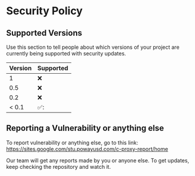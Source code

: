 # Security Policy

## Supported Versions

Use this section to tell people about which versions of your project are
currently being supported with security updates.

| Version | Supported          |
| ------- | ------------------ |
| 1   | :x: |
| 0.5   | :x:                |
| 0.2   | :x: |
| < 0.1   | ✅:                |

## Reporting a Vulnerability or anything else

To report vulnerability or anything else, go to this link: https://sites.google.com/stu.powayusd.com/c-proxy-report/home

Our team will get any reports made by you or anyone else. To get updates, keep checking the repository and watch it.
